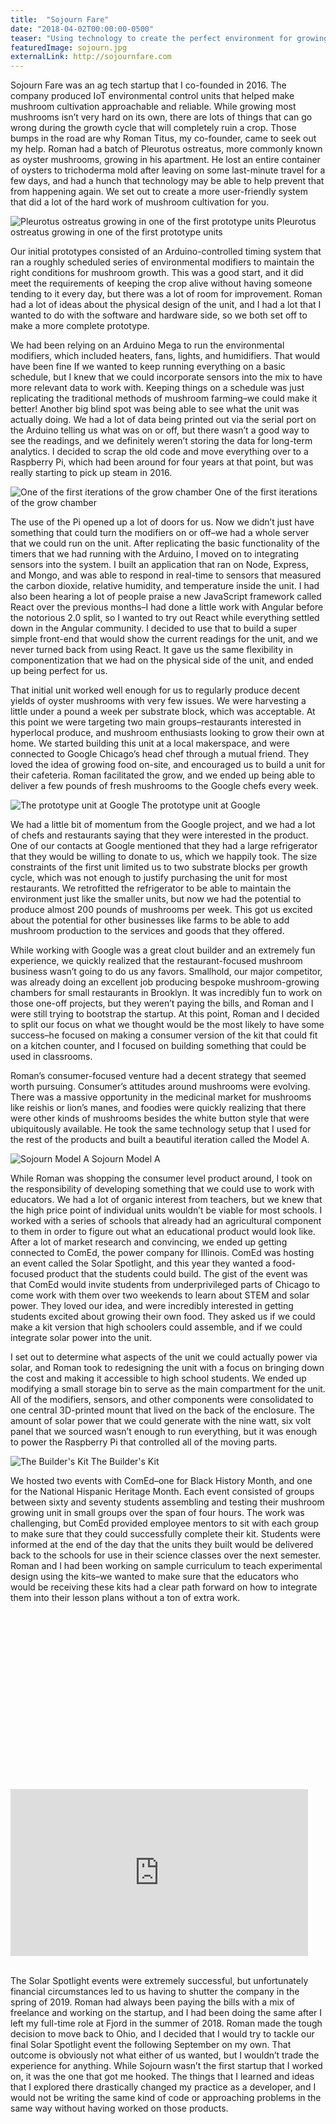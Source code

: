 ```yaml
---
title:  "Sojourn Fare"
date: "2018-04-02T00:00:00-0500"
teaser: "Using technology to create the perfect environment for growing mushrooms."
featuredImage: sojourn.jpg
externalLink: http://sojournfare.com
---
```


Sojourn Fare was an ag tech startup that I co-founded in 2016. The company produced IoT environmental control units that helped make mushroom cultivation approachable and reliable. While growing most mushrooms isn’t very hard on its own, there are lots of things that can go wrong during the growth cycle that will completely ruin a crop. Those bumps in the road are why Roman Titus, my co-founder, came to seek out my help. Roman had a batch of Pleurotus ostreatus, more commonly known as oyster mushrooms, growing in his apartment. He lost an entire container of oysters to trichoderma mold after leaving on some last-minute travel for a few days, and had a hunch that technology may be able to help prevent that from happening again. We set out to create a more user-friendly system that did a lot of the hard work of mushroom cultivation for you.

<div class="image-container large-image">
  <img src="./sojourn-2.jpg" alt="Pleurotus ostreatus growing in one of the first prototype units" />
  <a class="image-caption">Pleurotus ostreatus growing in one of the first prototype units</a>
</div>

Our initial prototypes consisted of an Arduino-controlled timing system that ran a roughly scheduled series of environmental modifiers to maintain the right conditions for mushroom growth. This was a good start, and it did meet the requirements of keeping the crop alive without having someone tending to it every day, but there was a lot of room for improvement. Roman had a lot of ideas about the physical design of the unit, and I had a lot that I wanted to do with the software and hardware side, so we both set off to make a more complete prototype.

<div class="paragraph-with-picture">
  <p>We had been relying on an Arduino Mega to run the environmental modifiers, which included heaters, fans, lights, and humidifiers. That would have been fine If we wanted to keep running everything on a basic schedule, but I knew that we could incorporate sensors into the mix to have more relevant data to work with. Keeping things on a schedule was just replicating the traditional methods of mushroom farming–we could make it better! Another big blind spot was being able to see what the unit was actually doing. We had a lot of data being printed out via the serial port on the Arduino telling us what was on or off, but there wasn’t a good way to see the readings, and we definitely weren’t storing the data for long-term analytics. I decided to scrap the old code and move everything over to a Raspberry Pi, which had been around for four years at that point, but was really starting to pick up steam in 2016.</p>

  <div class="image-container small-image">
    <img src="./sojourn-original.jpg" alt="One of the first iterations of the grow chamber" />
    <a class="image-caption">One of the first iterations of the grow chamber</a>
  </div>

</div>

The use of the Pi opened up a lot of doors for us. Now we didn’t just have something that could turn the modifiers on or off–we had a whole server that we could run on the unit. After replicating the basic functionality of the timers that we had running with the Arduino, I moved on to integrating sensors into the system. I built an application that ran on Node, Express, and Mongo, and was able to respond in real-time to sensors that measured the carbon dioxide, relative humidity, and temperature inside the unit. I had also been hearing a lot of people praise a new JavaScript framework called React over the previous months–I had done a little work with Angular before the notorious 2.0 split, so I wanted to try out React while everything settled down in the Angular community. I decided to use that to build a super simple front-end that would show the current readings for the unit, and we never turned back from using React. It gave us the same flexibility in componentization that we had on the physical side of the unit, and ended up being perfect for us.

<div class="paragraph-with-picture">
  <p>That initial unit worked well enough for us to regularly produce decent yields of oyster mushrooms with very few issues. We were harvesting a little under a pound a week per substrate block, which was acceptable. At this point we were targeting two main groups–restaurants interested in hyperlocal produce, and mushroom enthusiasts looking to grow their own at home. We started building this unit at a local makerspace, and were connected to Google Chicago’s head chef through a mutual friend. They loved the idea of growing food on-site, and encouraged us to build a unit for their cafeteria. Roman facilitated the grow, and we ended up being able to deliver a few pounds of fresh mushrooms to the Google chefs every week.</p>

  <div class="image-container small-image">
    <img src="./sojourn-prototype.jpg" alt="The prototype unit at Google" />
    <a class="image-caption">The prototype unit at Google</a>
  </div>

</div>

We had a little bit of momentum from the Google project, and we had a lot of chefs and restaurants saying that they were interested in the product. One of our contacts at Google mentioned that they had a large refrigerator that they would be willing to donate to us, which we happily took. The size constraints of the first unit limited us to two substrate blocks per growth cycle, which was not enough to justify purchasing the unit for most restaurants. We retrofitted the refrigerator to be able to maintain the environment just like the smaller units, but now we had the potential to produce almost 200 pounds of mushrooms per week. This got us excited about the potential for other businesses like farms to be able to add mushroom production to the services and goods that they offered.

While working with Google was a great clout builder and an extremely fun experience, we quickly realized that the restaurant-focused mushroom business wasn’t going to do us any favors. Smallhold, our major competitor, was already doing an excellent job producing bespoke mushroom-growing chambers for small restaurants in Brooklyn. It was incredibly fun to work on those one-off projects, but they weren’t paying the bills, and Roman and I were still trying to bootstrap the startup. At this point, Roman and I decided to split our focus on what we thought would be the most likely to have some success–he focused on making a consumer version of the kit that could fit on a kitchen counter, and I focused on building something that could be used in classrooms.

Roman’s consumer-focused venture had a decent strategy that seemed worth pursuing. Consumer’s attitudes around mushrooms were evolving. There was a massive opportunity in the medicinal market for mushrooms like reishis or lion’s manes, and foodies were quickly realizing that there were other kinds of mushrooms besides the white button style that were ubiquitously available. He took the same technology setup that I used for the rest of the products and built a beautiful iteration called the Model A.

<div class="image-container large-image">
  <img src="./sojourn-model-a.jpg" alt="Sojourn Model A"/>
  <a class="image-caption">Sojourn Model A</a>
</div>

While Roman was shopping the consumer level product around, I took on the responsibility of developing something that we could use to work with educators. We had a lot of organic interest from teachers, but we knew that the high price point of individual units wouldn’t be viable for most schools. I worked with a series of schools that already had an agricultural component to them in order to figure out what an educational product would look like. After a lot of market research and convincing, we ended up getting connected to ComEd, the power company for Illinois. ComEd was hosting an event called the Solar Spotlight, and this year they wanted a food-focused product that the students could build. The gist of the event was that ComEd would invite students from underprivileged parts of Chicago to come work with them over two weekends to learn about STEM and solar power. They loved our idea, and were incredibly interested in getting students excited about growing their own food. They asked us if we could make a kit version that high schoolers could assemble, and if we could integrate solar power into the unit.

<div class="paragraph-with-picture">
  <p>I set out to determine what aspects of the unit we could actually power via solar, and Roman took to redesigning the unit with a focus on bringing down the cost and making it accessible to high school students. We ended up modifying a small storage bin to serve as the main compartment for the unit. All of the modifiers, sensors, and other components were consolidated to one central 3D-printed mount that lived on the back of the enclosure. The amount of solar power that we could generate with the nine watt, six volt panel that we sourced wasn’t enough to run everything, but it was enough to power the Raspberry Pi that controlled all of the moving parts.</p>

  <div class="image-container small-image">
    <img src="./builders-kit.jpg" alt="The Builder's Kit" />
    <a class="image-caption">The Builder's Kit</a>
  </div>

</div>

We hosted two events with ComEd–one for Black History Month, and one for the National Hispanic Heritage Month. Each event consisted of groups between sixty and seventy students assembling and testing their mushroom growing unit in small groups over the span of four hours. The work was challenging, but ComEd provided employee mentors to sit with each group to make sure that they could successfully complete their kit. Students were informed at the end of the day that the units they built would be delivered back to the schools for use in their science classes over the next semester. Roman and I had been working on sample curriculum to teach experimental design using the kits–we wanted to make sure that the educators who would be receiving these kits had a clear path forward on how to integrate them into their lesson plans without a ton of extra work.

<div style="padding:56.25% 0 0 0;position:relative;">
  <iframe width="476" height="267" src="https://abc7chicago.com/video/embed/?pid=5143962" frameborder="0" allowfullscreen></iframe>
</div>

<br/>

The Solar Spotlight events were extremely successful, but unfortunately financial circumstances led to us having to shutter the company in the spring of 2019. Roman had always been paying the bills with a mix of freelance and working on the startup, and I had been doing the same after I left my full-time role at Fjord in the summer of 2018. Roman made the tough decision to move back to Ohio, and I decided that I would try to tackle our final Solar Spotlight event the following September on my own. That outcome is obviously not what either of us wanted, but I wouldn’t trade the experience for anything. While Sojourn wasn’t the first startup that I worked on, it was the one that got me hooked. The things that I learned and ideas that I explored there drastically changed my practice as a developer, and I would not be writing the same kind of code or approaching problems in the same way without having worked on those products.  
